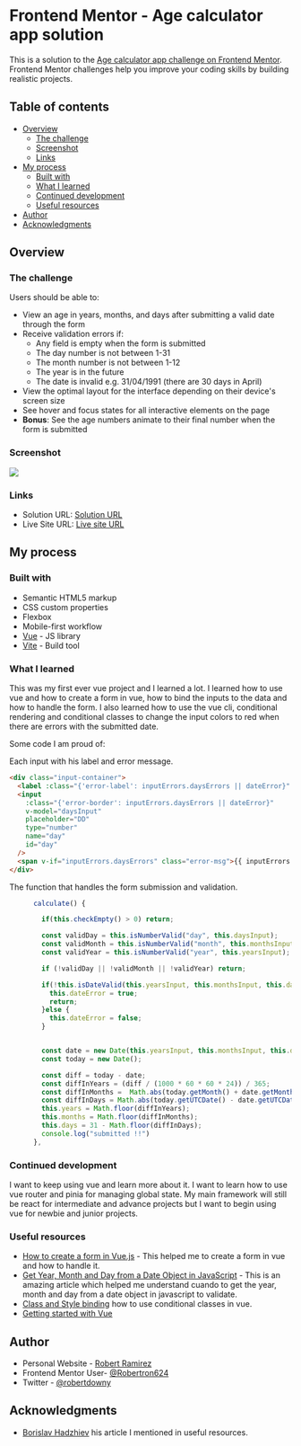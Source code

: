 # Frontend Mentor - Age calculator app solution

This is a solution to the [Age calculator app challenge on Frontend Mentor](https://www.frontendmentor.io/challenges/age-calculator-app-dF9DFFpj-Q). Frontend Mentor challenges help you improve your coding skills by building realistic projects.

## Table of contents

- [Overview](#overview)
  - [The challenge](#the-challenge)
  - [Screenshot](#screenshot)
  - [Links](#links)
- [My process](#my-process)
  - [Built with](#built-with)
  - [What I learned](#what-i-learned)
  - [Continued development](#continued-development)
  - [Useful resources](#useful-resources)
- [Author](#author)
- [Acknowledgments](#acknowledgments)

## Overview

### The challenge

Users should be able to:

- View an age in years, months, and days after submitting a valid date through the form
- Receive validation errors if:
  - Any field is empty when the form is submitted
  - The day number is not between 1-31
  - The month number is not between 1-12
  - The year is in the future
  - The date is invalid e.g. 31/04/1991 (there are 30 days in April)
- View the optimal layout for the interface depending on their device's screen size
- See hover and focus states for all interactive elements on the page
- **Bonus**: See the age numbers animate to their final number when the form is submitted

### Screenshot

![](./screenshot.jpg)

### Links

- Solution URL: [Solution URL](https://github.com/Robertron624/age-calculator-app)
- Live Site URL: [Live site URL](https://your-live-site-url.com)

## My process

### Built with

- Semantic HTML5 markup
- CSS custom properties
- Flexbox
- Mobile-first workflow
- [Vue](https://vuejs.org/) - JS library
- [Vite](https://vitejs.dev/) - Build tool

### What I learned

This was my first ever vue project and I learned a lot. I learned how to use vue and how to create a form in vue, how to bind the inputs
to the data and how to handle the form. I also learned how to use the vue cli, conditional rendering and conditional classes to change
the input colors to red when there are errors with the submitted date.

Some code I am proud of:

Each input with his label and error message.
```html
<div class="input-container">
  <label :class="{'error-label': inputErrors.daysErrors || dateError}" for="day">Day</label>
  <input
    :class="{'error-border': inputErrors.daysErrors || dateError}"
    v-model="daysInput"
    placeholder="DD"
    type="number"
    name="day"
    id="day"
  />
  <span v-if="inputErrors.daysErrors" class="error-msg">{{ inputErrors.daysErrors }}</span>
</div>
```

The function that handles the form submission and validation.
```js
      calculate() {

        if(this.checkEmpty() > 0) return;

        const validDay = this.isNumberValid("day", this.daysInput);
        const validMonth = this.isNumberValid("month", this.monthsInput);
        const validYear = this.isNumberValid("year", this.yearsInput);

        if (!validDay || !validMonth || !validYear) return;

        if(!this.isDateValid(this.yearsInput, this.monthsInput, this.daysInput)) {
          this.dateError = true;
          return;
        }else {
          this.dateError = false;
        }


        const date = new Date(this.yearsInput, this.monthsInput, this.daysInput);
        const today = new Date();

        const diff = today - date;
        const diffInYears = (diff / (1000 * 60 * 60 * 24)) / 365;
        const diffInMonths =  Math.abs(today.getMonth() + date.getMonth());
        const diffInDays = Math.abs(today.getUTCDate() - date.getUTCDate());
        this.years = Math.floor(diffInYears);
        this.months = Math.floor(diffInMonths);
        this.days = 31 - Math.floor(diffInDays);
        console.log("submitted !!")
      },
```

### Continued development

I want to keep using vue and learn more about it. I want to learn how to use vue router and pinia for managing global state. My main
framework will still be react for intermediate and advance projects but I want to begin using vue for newbie and junior projects.

### Useful resources

- [How to create a form in Vue.js](https://www.educative.io/answers/how-to-create-a-form-in-vuejs) - This helped me to create a form in vue and how to handle it.
- [Get Year, Month and Day from a Date Object in JavaScript](https://bobbyhadz.com/blog/javascript-get-year-month-day-from-date) - This is an amazing article which helped me understand cuando to get the year, month and day from a date object in javascript to validate.
- [Class and Style binding](https://vuejs.org/guide/essentials/class-and-style.html) how to use conditional classes in vue.
- [Getting started with Vue](https://vuejs.org/guide/introduction.html)

## Author

- Personal Website - [Robert Ramirez](https://robert-ramirez.netlify.app)
- Frontend Mentor User- [@Robertron624](https://www.frontendmentor.io/profile/Robertron624)
- Twitter - [@robertdowny](https://www.twitter.com/robertdowny)

## Acknowledgments

- [Borislav Hadzhiev](https://bobbyhadz.com/) his article I mentioned in useful resources.
